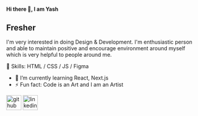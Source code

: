 #### Hi there 👋, I am Yash
## Fresher
I'm very interested in doing Design & Development. 
I'm enthusiastic person and able to maintain positive and encourage environment around myself which is very helpful to people around me.

🎯 Skills:  HTML / CSS / JS / Figma

- 🌱 I’m currently learning React, Next.js  
- ⚡ Fun fact: Code is an Art and I am an Artist
  


[<img src='https://cdn.jsdelivr.net/npm/simple-icons@3.0.1/icons/github.svg' alt='github' height='40'>](https://github.com/anantyash)  [<img src='https://cdn.jsdelivr.net/npm/simple-icons@3.0.1/icons/linkedin.svg' alt='linkedin' height='40'>](https://www.linkedin.com/in/www.linkedin.com/in/anantyash/)  



<!--
Github Portfolio Generator: https://arturssmirnovs.github.io/github-profile-readme-generator/
-->



